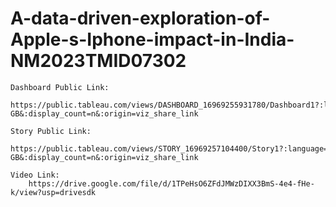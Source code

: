 # A-data-driven-exploration-of-Apple-s-Iphone-impact-in-India-NM2023TMID07302
    Dashboard Public Link:
        https://public.tableau.com/views/DASHBOARD_16969255931780/Dashboard1?:language=en-GB&:display_count=n&:origin=viz_share_link

    Story Public Link:
        https://public.tableau.com/views/STORY_16969257104400/Story1?:language=en-GB&:display_count=n&:origin=viz_share_link

    Video Link:
        https://drive.google.com/file/d/1TPeHsO6ZFdJMWzDIXX3BmS-4e4-fHe-k/view?usp=drivesdk
